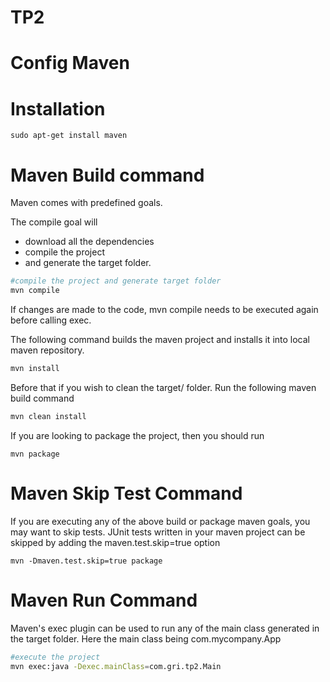 TP2
============


# Config Maven

# Installation

```
sudo apt-get install maven
```

Maven Build command
=======
Maven comes with predefined goals.

The compile goal will

* download all the dependencies
* compile the project
* and generate the target folder.

```sh
#compile the project and generate target folder
mvn compile
```
If changes are made to the code, mvn compile needs to be executed again before calling exec.



The following command builds the maven project and installs it into local maven repository.

```sh
mvn install
```

Before that if you wish to clean the target/ folder. Run the following maven build command

```sh
mvn clean install
```
If you are looking to package the project, then you should run
```
mvn package
```

Maven Skip Test Command
=======
If you are executing any of the above build or package maven goals, you may want to skip tests. JUnit tests written in your maven project can be skipped by adding the maven.test.skip=true option

```
mvn -Dmaven.test.skip=true package
```

Maven Run Command
=======
Maven's exec plugin can be used to run any of the main class generated in the target folder. Here the main class being com.mycompany.App

```sh
#execute the project
mvn exec:java -Dexec.mainClass=com.gri.tp2.Main
```